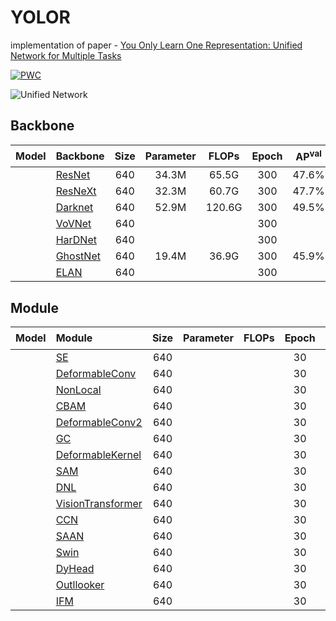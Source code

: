 # YOLOR
implementation of paper - [You Only Learn One Representation: Unified Network for Multiple Tasks](https://arxiv.org/abs/2105.04206)

[![PWC](https://img.shields.io/endpoint.svg?url=https://paperswithcode.com/badge/you-only-learn-one-representation-unified/real-time-object-detection-on-coco)](https://paperswithcode.com/sota/real-time-object-detection-on-coco?p=you-only-learn-one-representation-unified)

![Unified Network](https://github.com/WongKinYiu/yolor/blob/main/figure/unifued_network.png)

## Backbone

| Model | Backbone | Size | Parameter | FLOPs | Epoch | AP<sup>val</sup> | AP<sub>50</sub><sup>val</sup> | AP<sub>75</sub><sup>val</sup> |
| :-- | :-- | :-: | :-: | :-: | :-: | :-: | :-: | :-: |
|  | [ResNet](https://arxiv.org/abs/1512.03385) | 640 | 34.3M | 65.5G | 300 | 47.6% | 65.8% | 51.6% |
|  | [ResNeXt](https://arxiv.org/abs/1611.05431) | 640 | 32.3M | 60.7G | 300 | 47.7% | 66.0% | 52.0% |
|  | [Darknet](https://arxiv.org/abs/1804.02767) | 640 | 52.9M | 120.6G | 300 | 49.5% | 67.9% | 53.7% |
|  | [VoVNet](https://arxiv.org/abs/1904.09730) | 640 |  |  | 300 |  |  |  |
|  | [HarDNet](https://arxiv.org/abs/1909.00948) | 640 |  |  | 300 |  |  |  |
|  | [GhostNet](https://arxiv.org/abs/1911.11907) | 640 | 19.4M | 36.9G | 300 | 45.9% | 64.4% | 49.4% |
|  | [ELAN]() | 640 |  |  | 300 |  |  |  |

## Module

| Model | Module | Size | Parameter | FLOPs | Epoch | AP<sup>val</sup> | AP<sub>50</sub><sup>val</sup> | AP<sub>75</sub><sup>val</sup> |
| :-- | :-- | :-: | :-: | :-: | :-: | :-: | :-: | :-: |
|  | [SE](https://arxiv.org/abs/1709.01507) | 640 |  |  | 30 |  |  |  |
|  | [DeformableConv](https://arxiv.org/abs/1703.06211) | 640 |  |  | 30 |  |  |  |
|  | [NonLocal](https://arxiv.org/abs/1711.07971) | 640 |  |  | 30 |  |  |  |
|  | [CBAM](https://arxiv.org/abs/1807.06521) | 640 |  |  | 30 |  |  |  |
|  | [DeformableConv2](https://arxiv.org/abs/1811.11168) | 640 |  |  | 30 |  |  |  |
|  | [GC](https://arxiv.org/abs/1904.11492) | 640 |  |  | 30 |  |  |  |
|  | [DeformableKernel](https://arxiv.org/abs/1910.02940) | 640 |  |  | 30 |  |  |  |
|  | [SAM](https://arxiv.org/abs/2004.10934) | 640 |  |  | 30 |  |  |  |
|  | [DNL](https://arxiv.org/abs/2006.06668) | 640 |  |  | 30 |  |  |  |
|  | [VisionTransformer](https://arxiv.org/abs/2010.11929) | 640 |  |  | 30 |  |  |  |
|  | [CCN](https://arxiv.org/abs/2010.12138) | 640 |  |  | 30 |  |  |  |
|  | [SAAN](https://arxiv.org/abs/2010.12138) | 640 |  |  | 30 |  |  |  |
|  | [Swin](https://arxiv.org/abs/2103.14030) | 640 |  |  | 30 |  |  |  |
|  | [DyHead](https://arxiv.org/abs/2106.08322) | 640 |  |  | 30 |  |  |  |
|  | [Outllooker](https://arxiv.org/abs/2106.13112) | 640 |  |  | 30 |  |  |  |
|  | [IFM]() | 640 |  |  | 30 |  |  |  |



